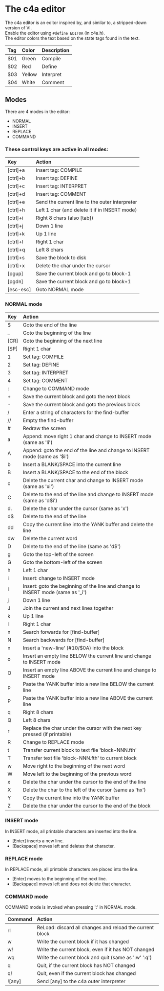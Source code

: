 # The c4a editor

The c4a editor is an editor inspired by, and similar to, a stripped-down version of VI. <br/>
Enable the editor using `#define EDITOR` (in c4a.h). <br/>
The editor colors the text based on the state tags found in the text. <br/>

| Tag   | Color  | Description |
|:--    |:--     |:-- |
|  $01  | Green  | Compile |
|  $02  | Red    | Define |
|  $03  | Yellow | Interpret |
|  $04  | White  | Comment |

## Modes
There are 4 modes in the editor:
- NORMAL
- INSERT
- REPLACE
- COMMAND

### These control keys are active in all modes:

| Key       | Action |
| :--       | :-- |
| [ctrl]+a  | Insert tag: COMPILE |
| [ctrl]+b  | Insert tag: DEFINE |
| [ctrl]+c  | Insert tag: INTERPRET |
| [ctrl]+d  | Insert tag: COMMENT |
| [ctrl]+e  | Send the current line to the outer interpreter |
| [ctrl]+h  | Left 1 char (and delete it if in INSERT mode) |
| [ctrl]+i  | Right 8 chars (also [tab]) |
| [ctrl]+j  | Down 1 line |
| [ctrl]+k  | Up 1 line |
| [ctrl]+l  | Right 1 char |
| [ctrl]+q  | Left 8 chars |
| [ctrl]+s  | Save the block to disk |
| [ctrl]+x  | Delete the char under the cursor |
| [pgup]    | Save the current block and go to block-1 |
| [pgdn]    | Save the current block and go to block+1 |
| [esc-esc] | Goto NORMAL mode |

### NORMAL mode

| Key  | Action|
| :--  | :-- |
| $    | Goto the end of the line |
| _    | Goto the beginning of the line |
| [CR] | Goto the beginning of the next line |
| [SP] | Right 1 char |
| 1    | Set tag: COMPILE |
| 2    | Set tag: DEFINE |
| 3    | Set tag: INTERPRET |
| 4    | Set tag: COMMENT |
| :    | Change to COMMAND mode |
| +    | Save the current block and goto the next block |
| -    | Save the current block and goto the previous block |
| /    | Enter a string of characters for the find-buffer |
| //   | Empty the find-buffer |
| #    | Redraw the screen |
| a    | Append: move right 1 char and change to INSERT mode (same as 'li') |
| A    | Append: goto the end of the line and change to INSERT mode  (same as '$i') |
| b    | Insert a BLANK/SPACE into the current line |
| B    | Insert a BLANK/SPACE to the end of the block |
| c    | Delete the current char and change to INSERT mode (same as 'xi') |
| C    | Delete to the end of the line and change to INSERT mode (same as 'd$i') |
| d.   | Delete the char under the cursor (same as 'x') |
| d$   | Delete to the end of the line |
| dd   | Copy the current line into the YANK buffer and delete the line |
| dw   | Delete the current word |
| D    | Delete to the end of the line (same as 'd$') |
| g    | Goto the top-left of the screen |
| G    | Goto the bottom-left of the screen |
| h    | Left 1 char |
| i    | Insert: change to INSERT mode |
| I    | Insert: goto the beginning of the line and change to INSERT mode (same as '_i') |
| j    | Down 1 line |
| J    | Join the current and next lines together |
| k    | Up 1 line |
| l    | Right 1 char |
| n    | Search forwards for [find-buffer] |
| N    | Search backwards for [find-buffer] |
| n    | Insert a 'new-line' (#10/$0A) into the block |
| o    | Insert an empty line BELOW the current line and change to INSERT mode |
| O    | Insert an empty line ABOVE the current line and change to INSERT mode |
| p    | Paste the YANK buffer into a new line BELOW the current line |
| P    | Paste the YANK buffer into a new line ABOVE the current line |
| q    | Right 8 chars |
| Q    | Left 8 chars |
| r    | Replace the char under the cursor with the next key pressed (if printable) |
| R    | Change to REPLACE mode |
| t    | Transfer current block to text file 'block-NNN.fth' |
| T    | Transfer text file 'block-NNN.fth' to current block |
| w    | Move right to the beginning of the next word |
| W    | Move left to the beginning of the previous word |
| x    | Delete the char under the cursor to the end of the line |
| X    | Delete the char to the left of the cursor (same as 'hx') |
| Y    | Copy the current line into the YANK buffer |
| Z    | Delete the char under the cursor to the end of the block |

### INSERT mode

In INSERT mode, all printable characters are inserted into the line.
- [Enter] inserts a new line.
- [Backspace] moves left and deletes that character.

### REPLACE mode

In REPLACE mode, all printable characters are placed into the line.
- [Enter] moves to the beginning of the next line.
- [Backspace] moves left and does not delete that character.

### COMMAND mode

COMMAND mode is invoked when pressing ':' in NORMAL mode.

| Command | Action|
| :--     | :-- |
| rl      | ReLoad: discard all changes and reload the current block |
| w       | Write the current block if it has changed |
| w!      | Write the current block, even if it has NOT changed |
| wq      | Write the current block and quit (same as ':w' ':q') |
| q       | Quit, if the current block has NOT changed |
| q!      | Quit, even if the current block has changed |
| ![any]  | Send [any] to the c4a outer interpreter |
